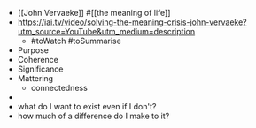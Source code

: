 - [[John Vervaeke]] #[[the meaning of life]]
- https://iai.tv/video/solving-the-meaning-crisis-john-vervaeke?utm_source=YouTube&utm_medium=description
	- #toWatch #toSummarise
- Purpose
- Coherence
- Significance
- Mattering
	- connectedness
-
- what do I want to exist even if I don't?
- how much of a difference do I make to it?